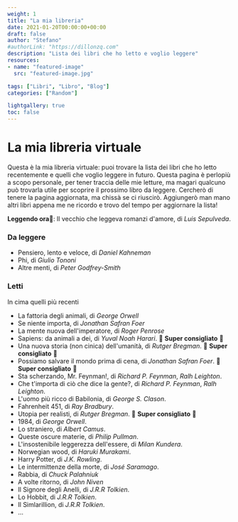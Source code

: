 ```yaml
---
weight: 1
title: "La mia libreria"
date: 2021-01-20T00:00:00+00:00
draft: false
author: "Stefano"
#authorLink: "https://dillonzq.com"
description: "Lista dei libri che ho letto e voglio leggere"
resources:
- name: "featured-image"
  src: "featured-image.jpg"

tags: ["Libri", "Libro", "Blog"]
categories: ["Random"]

lightgallery: true
toc: false
---
```


# La mia libreria virtuale

Questa è la mia libreria virtuale: puoi trovare la lista dei libri che ho letto recentemente e quelli che voglio leggere in futuro. Questa pagina è perlopiù a scopo personale, per tener traccia delle mie letture, ma magari qualcuno può trovarla utile per scoprire il prossimo libro da leggere. Cercherò di tenere la pagina aggiornata, ma chissà se ci riuscirò. Aggiungerò man mano altri libri appena me ne ricordo e trovo del tempo per aggiornare la lista!

**Leggendo ora**:book:: Il vecchio che leggeva romanzi d'amore, di *Luis Sepulveda*.

### Da leggere

- Pensiero, lento e veloce, di *Daniel Kahneman*
- Phi, di *Giulio Tononi*
- Altre menti, di *Peter Godfrey-Smith*

### Letti
In cima quelli più recenti

- La fattoria degli animali, di *George Orwell*
- Se niente importa, di *Jonathan Safran Foer*
- La mente nuova dell'imperatore, di *Roger Penrose*
- Sapiens: da animali a dei, di *Yuval Noah Harari*. :book: **Super consigliato** :book:
- Una nuova storia (non cinica) dell'umanità, di *Rutger Bregman*. :book: **Super consigliato** :book:
- Possiamo salvare il mondo prima di cena, di *Jonathan Safran Foer*. :book: **Super consigliato** :book:
- Sta scherzando, Mr. Feynman!, di *Richard P. Feynman*, *Ralh Leighton*.
- Che t'importa di ciò che dice la gente?, di *Richard P. Feynman*, *Ralh Leighton*.
- L'uomo più ricco di Babilonia, di *George S. Clason*.
- Fahrenheit 451, di *Ray Bradbury*.  
- Utopia per realisti, di *Rutger Bregman*. :book: **Super consigliato** :book:
- 1984, di *George Orwell*.
- Lo straniero, di *Albert Camus*.
- Queste oscure materie, di *Philip Pullman*.
- L'insostenibile leggerezza dell'essere, di *Milan Kundera*.
- Norwegian wood, di *Haruki Murakami*.
- Harry Potter, di *J.K. Rowling*.
- Le intermittenze della morte, di *José Saramago*.
- Rabbia, di *Chuck Palahniuk*
- A volte ritorno, di *John Niven*
- Il Signore degli Anelli, di *J.R.R Tolkien*.
- Lo Hobbit, di *J.R.R Tolkien*.
- Il Simlarillion, di *J.R.R Tolkien*.
- ...
